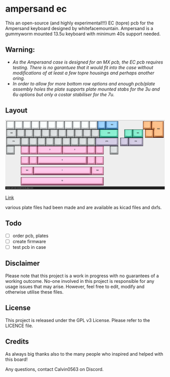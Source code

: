 # ampersand ec

This an open-source (and highly experimental!!!) EC (topre) pcb for the Ampersand keyboard designed by whitefacemountain. Ampersand is a gummyworm mounted 13.5u keyboard with minimum 40s support needed.

## Warning:

- *As the Ampersand case is designed for an MX pcb, the EC pcb requires testing. There is no garantuee that it would fit into the case without modifications of at least a few topre housings and perhaps another oring.*
- *In order to allow for more bottom row options and enough pcb/plate assembly holes the plate supports plate mounted stabs for the 3u and 6u options but only a costar stabiliser for the 7u.*

## Layout

![](https://github.com/calvin-mcd/ampersand-ec/blob/main/Images/KLE.png)

[Link](http://www.keyboard-layout-editor.com/#/gists/8dab2e8f328350c2c207f04be2b3e7d4)

various plate files had been made and are available as kicad files and dxfs.

## Todo

- [ ] order pcb, plates
- [ ] create firmware
- [ ] test pcb in case

## Disclaimer

Please note that this project is a work in progress with no guarantees of a working outcome. No-one involved in this project is responsible for any usage issues that may arise. However, feel free to edit, modify and otherwise utilise these files.

## License

This project is released under the GPL v3 License. Please refer to the LICENCE file.

## Credits

As always big thanks also to the many people who inspired and helped with this board!

Any questions, contact Calvin0563 on Discord. 
